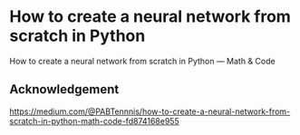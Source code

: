 # How to create a neural network from scratch in Python

How to create a neural network from scratch in Python — Math & Code

## Acknowledgement

https://medium.com/@PABTennnis/how-to-create-a-neural-network-from-scratch-in-python-math-code-fd874168e955